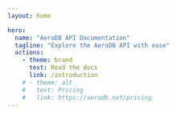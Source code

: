 ```yaml
---
layout: home

hero:
  name: "AeroDB API Documentation"
  tagline: "Explore the AeroDB API with ease"
  actions:
    - theme: brand
      text: Read the docs
      link: /introduction
    # - theme: alt
    #   text: Pricing
    #   link: https://aerodb.net/pricing
---
```

